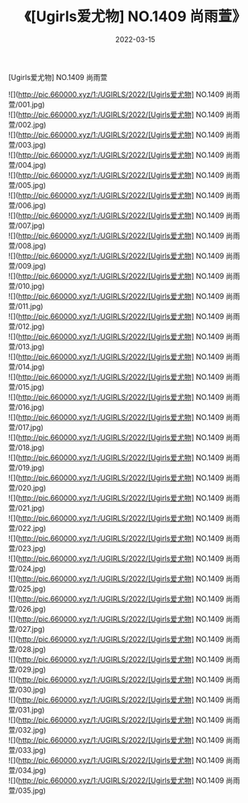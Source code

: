 ﻿---
layout: post
title:  《[Ugirls爱尤物] NO.1409 尚雨萱》
date:   2022-03-15
img: http://pic.660000.xyz/1:/UGIRLS/2022/[Ugirls爱尤物] NO.1409 尚雨萱/000.jpg
categories: [美女, 清纯, 唯美]
---

[Ugirls爱尤物] NO.1409 尚雨萱

 ![](http://pic.660000.xyz/1:/UGIRLS/2022/[Ugirls爱尤物] NO.1409 尚雨萱/001.jpg) <br>![](http://pic.660000.xyz/1:/UGIRLS/2022/[Ugirls爱尤物] NO.1409 尚雨萱/002.jpg) <br>![](http://pic.660000.xyz/1:/UGIRLS/2022/[Ugirls爱尤物] NO.1409 尚雨萱/003.jpg) <br>![](http://pic.660000.xyz/1:/UGIRLS/2022/[Ugirls爱尤物] NO.1409 尚雨萱/004.jpg) <br>![](http://pic.660000.xyz/1:/UGIRLS/2022/[Ugirls爱尤物] NO.1409 尚雨萱/005.jpg) <br>![](http://pic.660000.xyz/1:/UGIRLS/2022/[Ugirls爱尤物] NO.1409 尚雨萱/006.jpg) <br>![](http://pic.660000.xyz/1:/UGIRLS/2022/[Ugirls爱尤物] NO.1409 尚雨萱/007.jpg) <br>![](http://pic.660000.xyz/1:/UGIRLS/2022/[Ugirls爱尤物] NO.1409 尚雨萱/008.jpg) <br>![](http://pic.660000.xyz/1:/UGIRLS/2022/[Ugirls爱尤物] NO.1409 尚雨萱/009.jpg) <br>![](http://pic.660000.xyz/1:/UGIRLS/2022/[Ugirls爱尤物] NO.1409 尚雨萱/010.jpg) <br>![](http://pic.660000.xyz/1:/UGIRLS/2022/[Ugirls爱尤物] NO.1409 尚雨萱/011.jpg) <br>![](http://pic.660000.xyz/1:/UGIRLS/2022/[Ugirls爱尤物] NO.1409 尚雨萱/012.jpg) <br>![](http://pic.660000.xyz/1:/UGIRLS/2022/[Ugirls爱尤物] NO.1409 尚雨萱/013.jpg) <br>![](http://pic.660000.xyz/1:/UGIRLS/2022/[Ugirls爱尤物] NO.1409 尚雨萱/014.jpg) <br>![](http://pic.660000.xyz/1:/UGIRLS/2022/[Ugirls爱尤物] NO.1409 尚雨萱/015.jpg) <br>![](http://pic.660000.xyz/1:/UGIRLS/2022/[Ugirls爱尤物] NO.1409 尚雨萱/016.jpg) <br>![](http://pic.660000.xyz/1:/UGIRLS/2022/[Ugirls爱尤物] NO.1409 尚雨萱/017.jpg) <br>![](http://pic.660000.xyz/1:/UGIRLS/2022/[Ugirls爱尤物] NO.1409 尚雨萱/018.jpg) <br>![](http://pic.660000.xyz/1:/UGIRLS/2022/[Ugirls爱尤物] NO.1409 尚雨萱/019.jpg) <br>![](http://pic.660000.xyz/1:/UGIRLS/2022/[Ugirls爱尤物] NO.1409 尚雨萱/020.jpg) <br>![](http://pic.660000.xyz/1:/UGIRLS/2022/[Ugirls爱尤物] NO.1409 尚雨萱/021.jpg) <br>![](http://pic.660000.xyz/1:/UGIRLS/2022/[Ugirls爱尤物] NO.1409 尚雨萱/022.jpg) <br>![](http://pic.660000.xyz/1:/UGIRLS/2022/[Ugirls爱尤物] NO.1409 尚雨萱/023.jpg) <br>![](http://pic.660000.xyz/1:/UGIRLS/2022/[Ugirls爱尤物] NO.1409 尚雨萱/024.jpg) <br>![](http://pic.660000.xyz/1:/UGIRLS/2022/[Ugirls爱尤物] NO.1409 尚雨萱/025.jpg) <br>![](http://pic.660000.xyz/1:/UGIRLS/2022/[Ugirls爱尤物] NO.1409 尚雨萱/026.jpg) <br>![](http://pic.660000.xyz/1:/UGIRLS/2022/[Ugirls爱尤物] NO.1409 尚雨萱/027.jpg) <br>![](http://pic.660000.xyz/1:/UGIRLS/2022/[Ugirls爱尤物] NO.1409 尚雨萱/028.jpg) <br>![](http://pic.660000.xyz/1:/UGIRLS/2022/[Ugirls爱尤物] NO.1409 尚雨萱/029.jpg) <br>![](http://pic.660000.xyz/1:/UGIRLS/2022/[Ugirls爱尤物] NO.1409 尚雨萱/030.jpg) <br>![](http://pic.660000.xyz/1:/UGIRLS/2022/[Ugirls爱尤物] NO.1409 尚雨萱/031.jpg) <br>![](http://pic.660000.xyz/1:/UGIRLS/2022/[Ugirls爱尤物] NO.1409 尚雨萱/032.jpg) <br>![](http://pic.660000.xyz/1:/UGIRLS/2022/[Ugirls爱尤物] NO.1409 尚雨萱/033.jpg) <br>![](http://pic.660000.xyz/1:/UGIRLS/2022/[Ugirls爱尤物] NO.1409 尚雨萱/034.jpg) <br>![](http://pic.660000.xyz/1:/UGIRLS/2022/[Ugirls爱尤物] NO.1409 尚雨萱/035.jpg) <br>